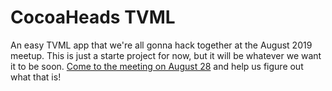 # CocoaHeads TVML

An easy TVML app that we're all gonna hack together at the August 2019 meetup. This is just a starte project for now, but it will be whatever we want it to be soon. [Come to the meeting on August 28](https://www.meetup.com/Nashville-CocoaHeads/events/264170804/) and help us figure out what that is!

